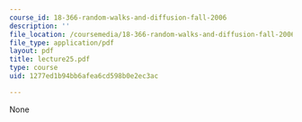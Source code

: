 ```yaml
---
course_id: 18-366-random-walks-and-diffusion-fall-2006
description: ''
file_location: /coursemedia/18-366-random-walks-and-diffusion-fall-2006/1277ed1b94bb6afea6cd598b0e2ec3ac_lecture25.pdf
file_type: application/pdf
layout: pdf
title: lecture25.pdf
type: course
uid: 1277ed1b94bb6afea6cd598b0e2ec3ac

---
```

None